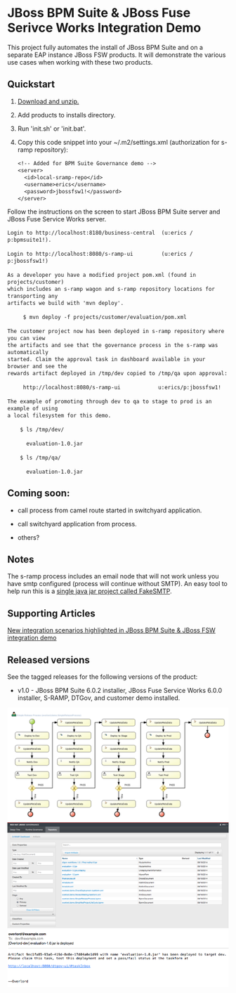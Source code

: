JBoss BPM Suite & JBoss Fuse Serivce Works Integration Demo
===========================================================
This project fully automates the install of JBoss BPM Suite and on a separate EAP instance JBoss FSW products. It will demonstrate
the various use cases when working with these two products.


Quickstart
----------

1. [Download and unzip.](https://github.com/eschabell/bpms-fsw-integration-demo/archive/master.zip)

2. Add products to installs directory.

3. Run 'init.sh' or 'init.bat'.

4. Copy this code snippet into your ~/.m2/settings.xml (authorization for s-ramp repository):

   ```
   <!-- Added for BPM Suite Governance demo -->
   <server>
     <id>local-sramp-repo</id>
     <username>erics</username>
     <password>jbossfsw1!</password>
   </server>
   ```

Follow the instructions on the screen to start JBoss BPM Suite server and JBoss Fuse Service Works server.

   ```
   Login to http://localhost:8180/business-central  (u:erics / p:bpmsuite1!).

   Login to http://localhost:8080/s-ramp-ui         (u:erics / p:jbossfsw1!)

   As a developer you have a modified project pom.xml (found in projects/customer)
   which includes an s-ramp wagon and s-ramp repository locations for transporting any
   artifacts we build with 'mvn deploy'.

        $ mvn deploy -f projects/customer/evaluation/pom.xml

   The customer project now has been deployed in s-ramp repository where you can view
   the artifacts and see that the governance process in the s-ramp was automatically
   started. Claim the approval task in dashboard available in your browser and see the
   rewards artifact deployed in /tmp/dev copied to /tmp/qa upon approval:

        http://localhost:8080/s-ramp-ui            u:erics/p:jbossfsw1!       

   The example of promoting through dev to qa to stage to prod is an example of using
   a local filesystem for this demo.

       $ ls /tmp/dev/

         evaluation-1.0.jar
       
       $ ls /tmp/qa/

         evaluation-1.0.jar
   ```


Coming soon:
------------
   
   * call process from camel route started in switchyard application.

   * call switchyard application from process.

   * others?


Notes
-----
The s-ramp process includes an email node that will not work unless you have smtp configured (process will continue without SMTP). 
An easy tool to help run this is a [single java jar project called FakeSMTP](http://nilhcem.github.io/FakeSMTP).


Supporting Articles
-------------------
[New integration scenarios highlighted in JBoss BPM Suite & JBoss FSW integration demo](http://www.schabell.org/2014/08/new-integration-scenarios-bpmsuite-fsw-demo.html)


Released versions
-----------------

See the tagged releases for the following versions of the product:

- v1.0 - JBoss BPM Suite 6.0.2 installer, JBoss Fuse Service Works 6.0.0 installer, S-RAMP, DTGov, and customer demo installed.


![Process](https://github.com/eschabell/bpms-fsw-integration-demo/blob/master/docs/demo-images/dtgov-process.png?raw=true)
![Artifacts](https://github.com/eschabell/bpms-fsw-integration-demo/blob/master/docs/demo-images/sramp-artifacts.png?raw=true)
![Email S-RAMP Service](https://github.com/eschabell/bpms-fsw-integration-demo/blob/master/docs/demo-images/sramp-email-notify.png?raw=true)

